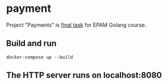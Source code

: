 # payment

Project "Payments"  is [final task](https://drive.google.com/file/d/1X7sKViRpL8t3XOlBElkG7pQvzpR0PjHn/view?usp=sharing) for EPAM Golang course.

## Build and run 
```
docker-compose up --build
```

## The HTTP server runs on localhost:8080
